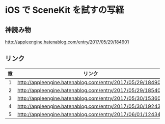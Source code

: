 # iOS で SceneKit を試すの写経

## 神読み物

http://appleengine.hatenablog.com/entry/2017/05/29/184901

## リンク

| 章 | リンク |
|:--:|:---:|
| 1 | http://appleengine.hatenablog.com/entry/2017/05/29/184901 |
| 2 | http://appleengine.hatenablog.com/entry/2017/05/29/185409 |
| 3 | http://appleengine.hatenablog.com/entry/2017/05/30/153609 |
| 4 | http://appleengine.hatenablog.com/entry/2017/05/30/192435 |
| 5 | http://appleengine.hatenablog.com/entry/2017/06/01/124340 |
